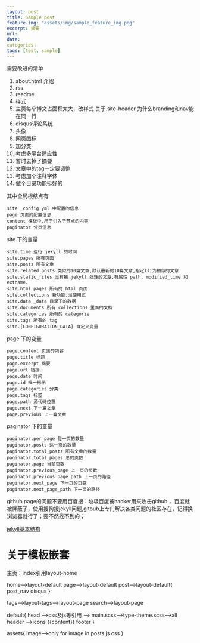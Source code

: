 ```yaml
---
layout: post
title: Sample post
feature-img: "assets/img/sample_feature_img.png"
excerpt: 摘要
url:
date: 
categories： 
tags: [test, sample]
---
```


需要改进的清单
1. about.html 介绍
2. rss
3. readme
4. 样式
5. 主页每个博文占面积太大，改样式
	关于.site-header 为什么branding和nav能在同一行
6. disqus评论系统
7. 头像
8. 网页图标
9. 加分类
10. 考虑多平台适应性
11. 暂时去掉了摘要
12. 文章中的tag一定要调整
13. 考虑加个注释字体
14. 做个目录功能挺好的

其中全局根结点有
```
site _config.yml 中配置的信息
page 页面的配置信息
content 模板中,用于引入子节点的内容
paginator 分页信息
```
site 下的变量
```
site.time 运行 jekyll 的时间
site.pages 所有页面
site.posts 所有文章
site.related_posts 类似的10篇文章,默认最新的10篇文章,指定lsi为相似的文章
site.static_files 没有被 jekyll 处理的文章,有属性 path, modified_time 和 extname.
site.html_pages 所有的 html 页面
site.collections 新功能,没使用过
site.data _data 目录下的数据
site.documents 所有 collections 里面的文档
site.categories 所有的 categorie
site.tags 所有的 tag
site.[CONFIGURATION_DATA] 自定义变量
```
page 下的变量
```
page.content 页面的内容
page.title 标题
page.excerpt 摘要
page.url 链接
page.date 时间
page.id 唯一标示
page.categories 分类
page.tags 标签
page.path 源代码位置
page.next 下一篇文章
page.previous 上一篇文章
```
paginator 下的变量
```
paginator.per_page 每一页的数量
paginator.posts 这一页的数量
paginator.total_posts 所有文章的数量
paginator.total_pages 总的页数
paginator.page 当前页数
paginator.previous_page 上一页的页数
paginator.previous_page_path 上一页的路径
paginator.next_page 下一页的页数
paginator.next_page_path 下一页的路径
```

github page的问题不要用百度搜：垃圾百度被hacker用来攻击github ，百度就被屏蔽了，使用搜狗搜jekyll问题,gitbub上专门解决各类问题的社区存在，记得换浏览器就行了；要不然找不到的；

[jekyll基本结构](http://ju.outofmemory.cn/entry/141586)

# 关于模板嵌套
主页：index引用layout-home

home-->layout-default
page-->layout-default
post-->layout-default{
	post_nav
	disqus
}

tags-->layout-tags-->layout-page
search-->layout-page

default{
	head -->css及js等引用
		--> main.scss-->type-theme.scss-->all
	header -->icons
	{{content}}
	footer
}

assets{
	image-->only for image in posts
	js
	css
}
